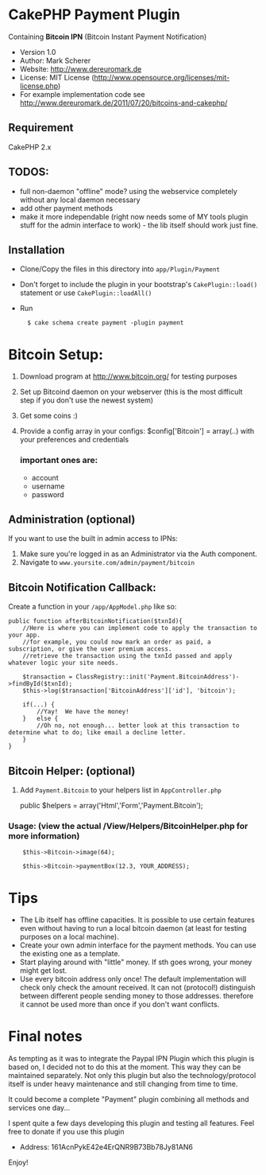 # CakePHP Payment Plugin

Containing **Bitcoin IPN** (Bitcoin Instant Payment Notification)

* Version 1.0
* Author: Mark Scherer
* Website: http://www.dereuromark.de
* License: MIT License (http://www.opensource.org/licenses/mit-license.php)
* For example implementation code see http://www.dereuromark.de/2011/07/20/bitcoins-and-cakephp/

## Requirement
CakePHP 2.x

## TODOS:
* full non-daemon "offline" mode? using the webservice completely without any local daemon necessary
* add other payment methods
* make it more independable (right now needs some of MY tools plugin stuff for the admin interface to work) - the lib itself should work just fine.


## Installation

* Clone/Copy the files in this directory into `app/Plugin/Payment`
* Don't forget to include the plugin in your bootstrap's `CakePlugin::load()` statement or use `CakePlugin::loadAll()`
* Run

		$ cake schema create payment -plugin payment


# Bitcoin Setup:
1. Download program at http://www.bitcoin.org/ for testing purposes
2. Set up Bitcoind daemon on your webserver (this is the most difficult step if you don't use the newest system)
3. Get some coins :)
4. Provide a config array in your configs: $config['Bitcoin'] = array(..) with your preferences and credentials

	### important ones are:

	* account
	* username
	* password

## Administration (optional)
If you want to use the built in admin access to IPNs:

1. Make sure you're logged in as an Administrator via the Auth component.
2. Navigate to `www.yoursite.com/admin/payment/bitcoin`


## Bitcoin Notification Callback:
Create a function in your `/app/AppModel.php` like so:

	public function afterBitcoinNotification($txnId){
		//Here is where you can implement code to apply the transaction to your app.
		//for example, you could now mark an order as paid, a subscription, or give the user premium access.
		//retrieve the transaction using the txnId passed and apply whatever logic your site needs.

		$transaction = ClassRegistry::init('Payment.BitcoinAddress')->findById($txnId);
		$this->log($transaction['BitcoinAddress']['id'], 'bitcoin');

		if(...) {
			//Yay!  We have the money!
		}	else {
			//Oh no, not enough... better look at this transaction to determine what to do; like email a decline letter.
		}
	}

## Bitcoin Helper: (optional)
1. Add `Payment.Bitcoin` to your helpers list in `AppController.php`

	public $helpers = array('Html','Form','Payment.Bitcoin');

### Usage: (view the actual /View/Helpers/BitcoinHelper.php for more information)
		$this->Bitcoin->image(64);

		$this->Bitcoin->paymentBox(12.3, YOUR_ADDRESS);


# Tips
* The Lib itself has offline capacities. It is possible to use certain features even without having to run a local bitcoin daemon (at least for testing purposes on a local machine).
* Create your own admin interface for the payment methods. You can use the existing one as a template.
* Start playing around with "little" money. If sth goes wrong, your money might get lost.
* Use every bitcoin address only once! The default implementation will check only check the amount received. It can not (protocol!) distinguish between different people sending money to those addresses. therefore it cannot be used more than once if you don't want conflicts.

# Final notes
As tempting as it was to integrate the Paypal IPN Plugin which this plugin is based on, I decided not to do this at the moment.
This way they can be maintained separately.
Not only this plugin but also the technology/protocol itself is under heavy maintenance and still changing from time to time.

It could become a complete "Payment" plugin combining all methods and services one day...

I spent quite a few days developing this plugin and testing all features.
Feel free to donate if you use this plugin

* Address: 161AcnPykE42e4ErQNR9B73Bb78Jy81AN6

Enjoy!